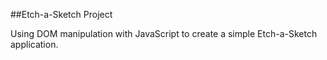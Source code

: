 ##Etch-a-Sketch Project

Using DOM manipulation with JavaScript to create a simple Etch-a-Sketch application.
